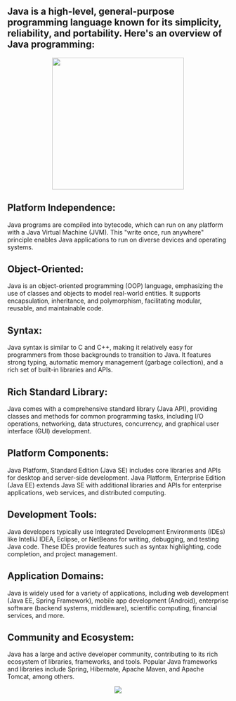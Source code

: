 ## Java is a high-level, general-purpose programming language known for its simplicity, reliability, and portability. Here's an overview of Java programming:

<div id="header" align="center">
  <img src="https://media.giphy.com/media/v1.Y2lkPTc5MGI3NjExdzMyaWUyaWI4NTc3OGoxYnExd2dmdGZnaHl3cmR0NXMwOGplenltbCZlcD12MV9pbnRlcm5hbF9naWZfYnlfaWQmY3Q9Zw/3Z1fKb6plPLM3hMbLs/giphy.gif" width = "300"/>
</div>


## Platform Independence: 
Java programs are compiled into bytecode, which can run on any platform with a Java Virtual Machine (JVM). This "write once, run anywhere" principle enables Java applications to run on diverse devices and operating systems.
## Object-Oriented: 
Java is an object-oriented programming (OOP) language, emphasizing the use of classes and objects to model real-world entities. It supports encapsulation, inheritance, and polymorphism, facilitating modular, reusable, and maintainable code.

## Syntax: 
Java syntax is similar to C and C++, making it relatively easy for programmers from those backgrounds to transition to Java. It features strong typing, automatic memory management (garbage collection), and a rich set of built-in libraries and APIs.

## Rich Standard Library:
Java comes with a comprehensive standard library (Java API), providing classes and methods for common programming tasks, including I/O operations, networking, data structures, concurrency, and graphical user interface (GUI) development.

## Platform Components: 
Java Platform, Standard Edition (Java SE) includes core libraries and APIs for desktop and server-side development. Java Platform, Enterprise Edition (Java EE) extends Java SE with additional libraries and APIs for enterprise applications, web services, and distributed computing.

## Development Tools:
Java developers typically use Integrated Development Environments (IDEs) like IntelliJ IDEA, Eclipse, or NetBeans for writing, debugging, and testing Java code. These IDEs provide features such as syntax highlighting, code completion, and project management.

## Application Domains: 
Java is widely used for a variety of applications, including web development (Java EE, Spring Framework), mobile app development (Android), enterprise software (backend systems, middleware), scientific computing, financial services, and more.

## Community and Ecosystem:
Java has a large and active developer community, contributing to its rich ecosystem of libraries, frameworks, and tools. Popular Java frameworks and libraries include Spring, Hibernate, Apache Maven, and Apache Tomcat, among others.

<div id="footer" align="center">
  <img src="https://cdn.svgporn.com/logos/java.svg"/>
</div>




